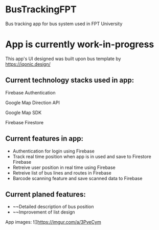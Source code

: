 # BusTrackingFPT
Bus tracking app for bus system used in FPT University

# App is currently work-in-progress #
This app's UI designed was built upon bus template by https://iqonic.design/

## Current technology stacks used in app:
Firebase Authentication

Google Map Direction API

Google Map SDK

Firebase Firestore

## Current features in app:
 * Authentication for login using Firebase
 * Track real time position when app is in used and save to Firestore Firebase
 * Retreive user position in real time using Firebase
 * Retreive list of bus lines and routes in Firebase
 * Barcode scanning feature and save scanned data to Firebase

## Current planed features:
 * ~~Detailed description of bus position
 * ~~Improvement of list design

App images:
![]https://imgur.com/a/3PveCym
